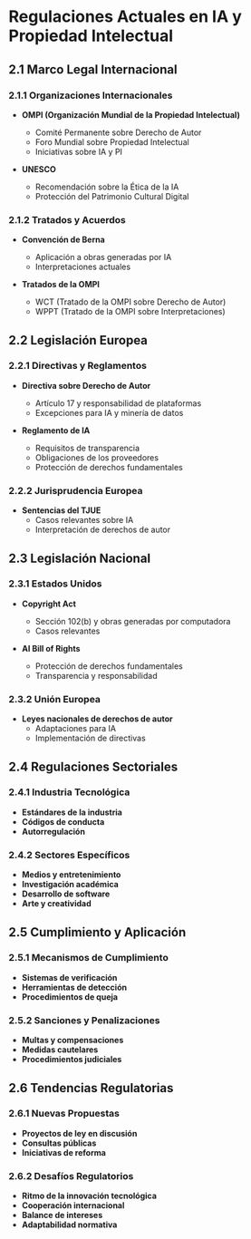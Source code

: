 # Regulaciones Actuales en IA y Propiedad Intelectual

## 2.1 Marco Legal Internacional

### 2.1.1 Organizaciones Internacionales

- **OMPI (Organización Mundial de la Propiedad Intelectual)**

  - Comité Permanente sobre Derecho de Autor
  - Foro Mundial sobre Propiedad Intelectual
  - Iniciativas sobre IA y PI

- **UNESCO**
  - Recomendación sobre la Ética de la IA
  - Protección del Patrimonio Cultural Digital

### 2.1.2 Tratados y Acuerdos

- **Convención de Berna**

  - Aplicación a obras generadas por IA
  - Interpretaciones actuales

- **Tratados de la OMPI**
  - WCT (Tratado de la OMPI sobre Derecho de Autor)
  - WPPT (Tratado de la OMPI sobre Interpretaciones)

## 2.2 Legislación Europea

### 2.2.1 Directivas y Reglamentos

- **Directiva sobre Derecho de Autor**

  - Artículo 17 y responsabilidad de plataformas
  - Excepciones para IA y minería de datos

- **Reglamento de IA**
  - Requisitos de transparencia
  - Obligaciones de los proveedores
  - Protección de derechos fundamentales

### 2.2.2 Jurisprudencia Europea

- **Sentencias del TJUE**
  - Casos relevantes sobre IA
  - Interpretación de derechos de autor

## 2.3 Legislación Nacional

### 2.3.1 Estados Unidos

- **Copyright Act**

  - Sección 102(b) y obras generadas por computadora
  - Casos relevantes

- **AI Bill of Rights**
  - Protección de derechos fundamentales
  - Transparencia y responsabilidad

### 2.3.2 Unión Europea

- **Leyes nacionales de derechos de autor**
  - Adaptaciones para IA
  - Implementación de directivas

## 2.4 Regulaciones Sectoriales

### 2.4.1 Industria Tecnológica

- **Estándares de la industria**
- **Códigos de conducta**
- **Autorregulación**

### 2.4.2 Sectores Específicos

- **Medios y entretenimiento**
- **Investigación académica**
- **Desarrollo de software**
- **Arte y creatividad**

## 2.5 Cumplimiento y Aplicación

### 2.5.1 Mecanismos de Cumplimiento

- **Sistemas de verificación**
- **Herramientas de detección**
- **Procedimientos de queja**

### 2.5.2 Sanciones y Penalizaciones

- **Multas y compensaciones**
- **Medidas cautelares**
- **Procedimientos judiciales**

## 2.6 Tendencias Regulatorias

### 2.6.1 Nuevas Propuestas

- **Proyectos de ley en discusión**
- **Consultas públicas**
- **Iniciativas de reforma**

### 2.6.2 Desafíos Regulatorios

- **Ritmo de la innovación tecnológica**
- **Cooperación internacional**
- **Balance de intereses**
- **Adaptabilidad normativa**

